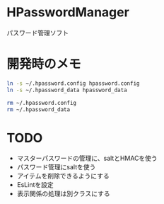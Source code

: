 # HPasswordManager
パスワード管理ソフト

# 開発時のメモ
```bash
ln -s ~/.hpassword.config hpassword.config
ln -s ~/.hpassword_data hpassword_data
```

```bash
rm ~/.hpassword.config
rm ~/.hpassword_data
```

# TODO
- マスターパスワードの管理に、saltとHMACを使う
- パスワード管理にsaltを使う
- アイテムを削除できるようにする
- EsLintを設定
- 表示関係の処理は別クラスにする